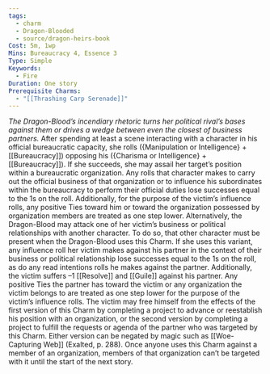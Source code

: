 ```yaml
---
tags:
  - charm
  - Dragon-Blooded
  - source/dragon-heirs-book
Cost: 5m, 1wp
Mins: Bureaucracy 4, Essence 3
Type: Simple
Keywords:
  - Fire
Duration: One story
Prerequisite Charms:
  - "[[Thrashing Carp Serenade]]"
---
```

*The Dragon-Blood’s incendiary rhetoric turns her political rival’s bases against them or drives a wedge between even the closest of business partners.*
After spending at least a scene interacting with a character in his official bureaucratic capacity, she rolls ({Manipulation or Intelligence} + [[Bureaucracy]]) opposing his ({Charisma or Intelligence} + [[Bureaucracy]]).
If she succeeds, she may assail her target’s position within a bureaucratic organization. Any rolls that character makes to carry out the official business of that organization or to influence his subordinates within the bureaucracy to perform their official duties lose successes equal to the 1s on the roll. Additionally, for the purpose of the victim’s influence rolls, any positive Ties toward him or toward the organization possessed by organization members are treated as one step lower.
Alternatively, the Dragon-Blood may attack one of her victim’s business or political relationships with another character. To do so, that other character must be present when the Dragon-Blood uses this Charm. If she uses this variant, any influence roll her victim makes against his partner in the context of their business or political relationship lose successes equal to the 1s on the roll, as do any read intentions rolls he makes against the partner. Additionally, the victim suffers –1 [[Resolve]] and [[Guile]] against his partner.
Any positive Ties the partner has toward the victim or any organization the victim belongs to are treated as one step lower for the purpose of the victim’s influence rolls.
The victim may free himself from the effects of the first version of this Charm by completing a project to advance or reestablish his position with an organization, or the second version by completing a project to fulfill the requests or agenda of the partner who was targeted by this Charm. Either version can be negated by magic such as [[Woe-Capturing Web]] (Exalted, p. 288).
Once anyone uses this Charm against a member of an organization, members of that organization can’t be targeted with it until the start of the next story.
